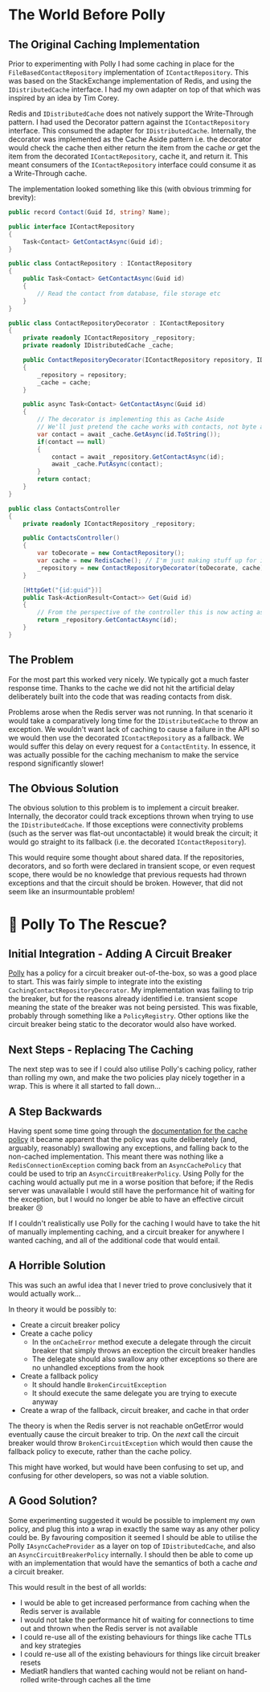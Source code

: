 # The World Before Polly

## The Original Caching Implementation

Prior to experimenting with Polly I had some caching in place for the `FileBasedContactRepository` implementation of `IContactRepository`. This was based on the StackExchange implementation of Redis, and using the `IDistributedCache` interface. I had my own adapter on top of that which was inspired by an idea by Tim Corey.

Redis and `IDistributedCache` does not natively support the Write-Through pattern. I had used the Decorator pattern against the `IContactRepository` interface. This consumed the adapter for `IDistributedCache`. Internally, the decorator was implemented as the Cache Aside pattern i.e. the decorator would check the cache then either return the item from the cache _or_ get the item from the decorated `IContactRepository`, cache it, and return it. This meant consumers of the `IContactRepository` interface could consume it as a Write-Through cache.

The implementation looked something like this (with obvious trimming for brevity):

```csharp
public record Contact(Guid Id, string? Name);

public interface IContactRepository
{
    Task<Contact> GetContactAsync(Guid id);
}

public class ContactRepository : IContactRepository
{
    public Task<Contact> GetContactAsync(Guid id)
    {
        // Read the contact from database, file storage etc
    }
}

public class ContactRepositoryDecorator : IContactRepository
{
    private readonly IContactRepository _repository;
    private readonly IDistributedCache _cache;

    public ContactRepositoryDecorator(IContactRepository repository, IDistributedCache cache)
    {
        _repository = repository;
        _cache = cache;
    }

    public async Task<Contact> GetContactAsync(Guid id)
    {
        // The decorator is implementing this as Cache Aside
        // We'll just pretend the cache works with contacts, not byte arrays
        var contact = await _cache.GetAsync(id.ToString());
        if(contact == null)
        {
            contact = await _repository.GetContactAsync(id);
            await _cache.PutAsync(contact);
        }
        return contact;
    }
}

public class ContactsController
{
    private readonly IContactRepository _repository;

    public ContactsController()
    {
        var toDecorate = new ContactRepository();
        var cache = new RedisCache(); // I'm just making stuff up for illustrative purposes
        _repository = new ContactRepositoryDecorator(toDecorate, cache);
    }

    [HttpGet("{id:guid"})]
    public Task<ActionResult<Contact>> Get(Guid id)
    {
        // From the perspective of the controller this is now acting as a write-through cache.
        return _repository.GetContactAsync(id);
    }
}
```

## The Problem

For the most part this worked very nicely. We typically got a much faster response time. Thanks to the cache we did not hit the artificial delay deliberately built into the code that was reading contacts from disk.

Problems arose when the Redis server was not running. In that scenario it would take a comparatively long time for the `IDistributedCache` to throw an exception. We wouldn't want lack of caching to cause a failure in the API so we would then use the decorated `IContactRepository` as a fallback. We would suffer this delay on every request for a `ContactEntity`. In essence, it was actually possible for the caching mechanism to make the service respond significantly slower!

## The Obvious Solution

The obvious solution to this problem is to implement a circuit breaker. Internally, the decorator could track exceptions thrown when trying to use the `IDistributedCache`. If those exceptions were connectivity problems (such as the server was flat-out uncontactable) it would break the circuit; it would go straight to its fallback (i.e. the decorated `IContactRepository`).

This would require some thought about shared data. If the repositories, decorators, and so forth were declared in transient scope, or even request scope, there would be no knowledge that previous requests had thrown exceptions and that the circuit should be broken. However, that did not seem like an insurmountable problem!

# 🦜 Polly To The Rescue?

## Initial Integration - Adding A Circuit Breaker

[Polly](https://github.com/App-vNext/Polly) has a policy for a circuit breaker out-of-the-box, so was a good place to start. This was fairly simple to integrate into the existing `CachingContactRepositoryDecorator`. My implementation was failing to trip the breaker, but for the reasons already identified i.e. transient scope meaning the state of the breaker was not being persisted. This was fixable, probably through something like a `PolicyRegistry`. Other options like the circuit breaker being static to the decorator would also have worked.

## Next Steps - Replacing The Caching

The next step was to see if I could also utilise Polly's caching policy, rather than rolling my own, and make the two policies play nicely together in a wrap. This is where it all started to fall down...

## A Step Backwards

Having spent some time going through the [documentation for the cache policy](https://github.com/App-vNext/Polly/wiki/Cache) it became apparent that the policy was quite deliberately (and, arguably, reasonably) swallowing any exceptions, and falling back to the non-cached implementation. This meant there was nothing like a `RedisConnectionException` coming back from an `AsyncCachePolicy` that could be used to trip an `AsyncCircuitBreakerPolicy`. Using Polly for the caching would actually put me in a worse position that before; if the Redis server was unavailable I would still have the performance hit of waiting for the exception, but I would no longer be able to have an effective circuit breaker 😢

If I couldn't realistically use Polly for the caching I would have to take the hit of manually implementing caching, and a circuit breaker for anywhere I wanted caching, and all of the additional code that would entail.

## A Horrible Solution

This was such an awful idea that I never tried to prove conclusively that it would actually work...

In theory it would be possibly to:

* Create a circuit breaker policy
* Create a cache policy
  * In the `onCacheError` method execute a delegate through the circuit breaker that simply throws an exception the circuit breaker handles
  * The delegate should also swallow any other exceptions so there are no unhandled exceptions from the hook
* Create a fallback policy
  * It should handle `BrokenCircuitException`
  * It should execute the same delegate you are trying to execute anyway
* Create a wrap of the fallback, circuit breaker, and cache in that order

The theory is when the Redis server is not reachable onGetError would eventually cause the circuit breaker to trip. On the _next_ call the circuit breaker would throw `BrokenCircuitException` which would then cause the fallback policy to execute, rather than the cache policy.

This might have worked, but would have been confusing to set up, and confusing for other developers, so was not a viable solution.

## A Good Solution?

Some experimenting suggested it would be possible to implement my own policy, and plug this into a wrap in exactly the same way as any other policy could be. By favouring composition it seemed I should be able to utilise the Polly `IAsyncCacheProvider` as a layer on top of `IDistributedCache`, and also an `AsyncCircuitBreakerPolicy` internally. I should then be able to come up with an implementation that would have the semantics of both a cache _and_ a circuit breaker.

This would result in the best of all worlds:

* I would be able to get increased performance from caching when the Redis server is available
* I would not take the performance hit of waiting for connections to time out and thrown when the Redis server is not available
* I could re-use all of the existing behaviours for things like cache TTLs and key strategies
* I could re-use all of the existing behaviours for things like circuit breaker resets
* MediatR handlers that wanted caching would not be reliant on hand-rolled write-through caches all the time